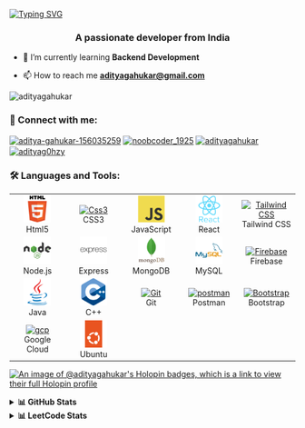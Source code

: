 [![Typing SVG](https://readme-typing-svg.herokuapp.com?font=Console&size=40&duration=3000&pause=1000&color=F3F3F3&vCenter=true&width=600&lines=Hi%2C+I+am+Aditya+Gahukar+%F0%9F%91%8B)](https://git.io/typing-svg)
<h3 align="center">A passionate developer from India</h3>

- 🌱 I’m currently learning **Backend Development**

- 📫 How to reach me **adityagahukar@gmail.com**

<p align="left"> <img src="https://komarev.com/ghpvc/?username=adityagahukar&label=Profile%20views&color=0e75b6&style=flat" alt="adityagahukar" /> </p>

<h3 align="left">🤝 Connect with me:</h3>
<p align="left">
<a href="https://linkedin.com/in/aditya-gahukar-156035259" target="blank"><img align="center" src="https://raw.githubusercontent.com/rahuldkjain/github-profile-readme-generator/master/src/images/icons/Social/linked-in-alt.svg" alt="aditya-gahukar-156035259" height="30" width="40" /></a>
<a href="https://www.codechef.com/users/noobcoder_1925" target="blank"><img align="center" src="https://cdn.jsdelivr.net/npm/simple-icons@3.1.0/icons/codechef.svg" alt="noobcoder_1925" height="30" width="40" /></a>
<a href="https://www.leetcode.com/adityagahukar" target="blank"><img align="center" src="https://raw.githubusercontent.com/rahuldkjain/github-profile-readme-generator/master/src/images/icons/Social/leet-code.svg" alt="adityagahukar" height="30" width="40" /></a>
<a href="https://auth.geeksforgeeks.org/user/adityag0hzy" target="blank"><img align="center" src="https://raw.githubusercontent.com/rahuldkjain/github-profile-readme-generator/master/src/images/icons/Social/geeks-for-geeks.svg" alt="adityag0hzy" height="30" width="40" /></a>
</p>

<h3 align="left">🛠 Languages and Tools:</h3>
<table align="center">
  <tr>
    <td align="center" width="96">
      <a href="https://www.w3.org/html/" target="_blank" rel="noreferrer"> 
        <img src="https://raw.githubusercontent.com/devicons/devicon/master/icons/html5/html5-original-wordmark.svg" alt="html5" width="48" height="48"/> 
      </a> 
      <br>Html5
    </td>
    <td align="center" width="96">
      <a href="#css3">
        <img src="https://upload.wikimedia.org/wikipedia/commons/thumb/6/62/CSS3_logo.svg/48px-CSS3_logo.svg.png" width="48" height="48" alt="Css3" />
      </a>
      <br>CSS3
    </td>
    <td align="center" width="96">
      <a href="#javascript">
        <img src="https://raw.githubusercontent.com/devicons/devicon/master/icons/javascript/javascript-original.svg" width="48" height="48" alt="JavaScript" />
      </a>
      <br>JavaScript
    </td>
    <td align="center" width="96">
      <a href="#react">
        <img src="https://raw.githubusercontent.com/devicons/devicon/master/icons/react/react-original-wordmark.svg" width="48" height="48" alt="React" />
      </a>
      <br>React
    </td>
    <td align="center" width="96">
      <a href="#tailwind">
        <img src="https://www.vectorlogo.zone/logos/tailwindcss/tailwindcss-icon.svg" width="48" height="48" alt="Tailwind CSS" />
      </a>
      <br>Tailwind CSS
    </td>
  </tr>
  <tr>
    <td align="center" width="96">
      <a href="#nodejs">
        <img src="https://raw.githubusercontent.com/devicons/devicon/master/icons/nodejs/nodejs-original-wordmark.svg" width="48" height="48" alt="Node.js" />
      </a>
      <br>Node.js
    </td>
    <td align="center" width="96">
      <a href="#express">
        <img src="https://raw.githubusercontent.com/devicons/devicon/master/icons/express/express-original-wordmark.svg" width="48" height="48" alt="Express" />
      </a>
      <br>Express
    </td>
    <td align="center" width="96">
      <a href="#mongodb">
        <img src="https://raw.githubusercontent.com/devicons/devicon/master/icons/mongodb/mongodb-original-wordmark.svg" width="48" height="48" alt="MongoDB" />
      </a>
      <br>MongoDB
    </td>
    <td align="center" width="96">
      <a href="#mysql">
        <img src="https://raw.githubusercontent.com/devicons/devicon/master/icons/mysql/mysql-original-wordmark.svg" width="48" height="48" alt="MySQL" />
      </a>
      <br>MySQL
    </td>
    <td align="center" width="96">
      <a href="#firebase">
        <img src="https://www.vectorlogo.zone/logos/firebase/firebase-icon.svg" width="48" height="48" alt="Firebase" />
      </a>
      <br>Firebase
    </td>
  </tr>
  <tr>
    <td align="center" width="96">
      <a href="#java">
        <img src="https://raw.githubusercontent.com/devicons/devicon/master/icons/java/java-original.svg" width="48" height="48" alt="Java" />
      </a>
      <br>Java
    </td>
    <td align="center" width="96">
      <a href="#cpp">
        <img src="https://raw.githubusercontent.com/devicons/devicon/master/icons/cplusplus/cplusplus-original.svg" width="48" height="48" alt="cplusplus" />
      </a>
      <br>C++
    </td>
    <td align="center" width="96">
      <a href="#git">
        <img src="https://www.vectorlogo.zone/logos/git-scm/git-scm-icon.svg" width="48" height="48" alt="Git" />
      </a>
      <br>Git
    </td>
    <td align="center" width="96">
      <a href="#postman">
        <img src="https://www.vectorlogo.zone/logos/getpostman/getpostman-icon.svg" width="48" height="48" alt="postman" />
      </a>
      <br>Postman
    </td>
    <td align="center" width="96">
      <a href="#bootstrap">
        <img src="https://cdn.worldvectorlogo.com/logos/bootstrap-4.svg" width="48" height="48" alt="Bootstrap" />
      </a>
      <br>Bootstrap
    </td>
  </tr>
  <tr>
    <td align="center" width="96">
       <a href="https://cloud.google.com" target="_blank" rel="noreferrer"> <img src="https://www.vectorlogo.zone/logos/google_cloud/google_cloud-icon.svg" alt="gcp" width="45" height="45"/> 
       </a>
      <br>Google Cloud 
    </td>
    <td align="center" width="96">
      <a href="#ubuntu" >
        <img src="https://github.com/devicons/devicon/blob/master/icons/ubuntu/ubuntu-original.svg" width="48" height="48" alt="ubuntu" />
      </a>
      <br>Ubuntu
    </td>
  </tr>
</table>

[![An image of @adityagahukar's Holopin badges, which is a link to view their full Holopin profile](https://holopin.me/adityagahukar)](https://holopin.io/@adityagahukar)

<details>
  <summary>  <b>📊 GitHub Stats</b> </summary>
  <p><img align="left" width="100%" height="150px" src="https://github-readme-stats.vercel.app/api/top-langs?username=adityagahukar&show_icons=true&locale=en&layout=compact" alt="adityagahukar" /></p>

  <p>&nbsp;<img align="center" width="100%" height="175px" src="https://github-readme-stats.vercel.app/api?username=adityagahukar&show_icons=true&locale=en" alt="adityagahukar" /></p>

  <p><img align="right" width="100%" height="175px" src="https://github-readme-streak-stats.herokuapp.com/?user=adityagahukar&" alt="adityagahukar" /></p>
</details>

<details>
  <summary><b>📊 LeetCode Stats</b></summary>
  
  ![LeetCode user adityagahukar](https://img.shields.io/badge/dynamic/json?style=for-the-badge&labelColor=black&color=%23ffa116&label=Solved&query=solvedOverTotal&url=https%3A%2F%2Fleetcode-badge.vercel.app%2Fapi%2Fusers%2Fadityagahukar&logo=leetcode&logoColor=yellow)
</details>
